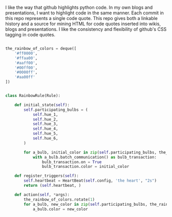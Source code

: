 I like the way that github highlights python code. In my own blogs and presentations,
I want to highlight code in the same manner. Each commit in this repo represents a single
code quote. This repo gives both a linkable history and a source for mining HTML for code
quotes inserted into wikis, blogs and presentations. I like the consistency and flexibility
of github's CSS tagging in code quotes.


```python

the_rainbow_of_colors = deque([
    '#ff0000',
    '#ffaa00',
    '#aaff00',
    '#00ff00',
    '#0000ff',
    '#aa00ff'
])


class RainbowRule(Rule):

    def initial_state(self):
        self.participating_bulbs = (
            self.hue_1,
            self.hue_2,
            self.hue_3,
            self.hue_4,
            self.hue_5,
            self.hue_6,
        )

        for a_bulb, initial_color in zip(self.participating_bulbs, the_rainbow_of_colors):
            with a_bulb.batch_communication() as bulb_transaction:
                bulb_transaction.on = True
                bulb_transaction.color = initial_color

    def register_triggers(self):
        self.heartbeat = HeartBeat(self.config, 'the heart', "2s")
        return (self.heartbeat, )

    def action(self, *args):
        the_rainbow_of_colors.rotate(1)
        for a_bulb, new_color in zip(self.participating_bulbs, the_rainbow_of_colors):
            a_bulb.color = new_color


```
